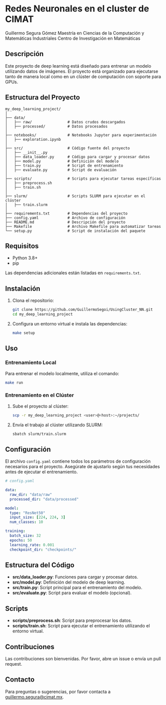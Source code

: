# Redes Neuronales en el cluster de CIMAT
Guillermo Segura Gómez
Maestría en Ciencias de la Computación y Matemáticas Industriales
Centro de Investigación en Matemáticas

## Descripción

Este proyecto de deep learning está diseñado para entrenar un modelo utilizando datos de imágenes. El proyecto está organizado para ejecutarse tanto de manera local como en un clúster de computación con soporte para GPUs.

## Estructura del Proyecto

```plaintext
my_deep_learning_project/
│
├── data/
│   ├── raw/                # Datos crudos descargados
│   ├── processed/          # Datos procesados
│
├── notebooks/              # Notebooks Jupyter para experimentación
│   ├── exploration.ipynb
│
├── src/                    # Código fuente del proyecto
│   ├── __init__.py
│   ├── data_loader.py      # Código para cargar y procesar datos
│   ├── model.py            # Definición del modelo
│   ├── train.py            # Script de entrenamiento
│   ├── evaluate.py         # Script de evaluación
│
├── scripts/                # Scripts para ejecutar tareas específicas
│   ├── preprocess.sh
│   ├── train.sh
│
├── slurm/                  # Scripts SLURM para ejecutar en el clúster
│   ├── train.slurm
│
├── requirements.txt        # Dependencias del proyecto
├── config.yaml             # Archivo de configuración
├── README.md               # Descripción del proyecto
├── Makefile                # Archivo Makefile para automatizar tareas
└── setup.py                # Script de instalación del paquete
```

## Requisitos

- Python 3.8+
- pip

Las dependencias adicionales están listadas en `requirements.txt`.

## Instalación

1. Clona el repositorio:

   ```bash
   git clone https://github.com/GuillermoSegoi/UsingCluster_NN.git
   cd my_deep_learning_project
   ```

2. Configura un entorno virtual e instala las dependencias:

   ```bash
   make setup
   ```

## Uso

### Entrenamiento Local

Para entrenar el modelo localmente, utiliza el comando:

```bash
make run
```

### Entrenamiento en el Clúster

1. Sube el proyecto al clúster:

   ```bash
   scp -r my_deep_learning_project <user>@<host>:~/projects/
   ```

2. Envía el trabajo al clúster utilizando SLURM:

   ```bash
   sbatch slurm/train.slurm
   ```

## Configuración

El archivo `config.yaml` contiene todos los parámetros de configuración necesarios para el proyecto. Asegúrate de ajustarlo según tus necesidades antes de ejecutar el entrenamiento.

```yaml
# config.yaml

data:
  raw_dir: "data/raw"
  processed_dir: "data/processed"

model:
  type: "ResNet50"
  input_size: [224, 224, 3]
  num_classes: 10

training:
  batch_size: 32
  epochs: 50
  learning_rate: 0.001
  checkpoint_dir: "checkpoints/"
```

## Estructura del Código

- **src/data_loader.py**: Funciones para cargar y procesar datos.
- **src/model.py**: Definición del modelo de deep learning.
- **src/train.py**: Script principal para el entrenamiento del modelo.
- **src/evaluate.py**: Script para evaluar el modelo (opcional).

## Scripts

- **scripts/preprocess.sh**: Script para preprocesar los datos.
- **scripts/train.sh**: Script para ejecutar el entrenamiento utilizando el entorno virtual.

## Contribuciones

Las contribuciones son bienvenidas. Por favor, abre un issue o envía un pull request.

## Contacto

Para preguntas o sugerencias, por favor contacta a [guillermo.segura@cimat.mx](mailto:guillermo.segura@cimat.mx).
